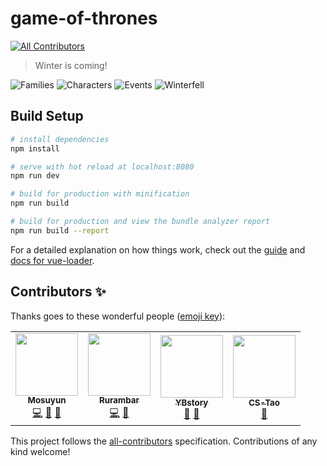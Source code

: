 # game-of-thrones
<!-- ALL-CONTRIBUTORS-BADGE:START - Do not remove or modify this section -->
[![All Contributors](https://img.shields.io/badge/all_contributors-4-orange.svg?style=flat-square)](#contributors-)
<!-- ALL-CONTRIBUTORS-BADGE:END -->

> Winter is coming!

![Families](https://lsq210.github.io/photo-album/readme/GOT/family.jpg)
![Characters](https://lsq210.github.io/photo-album/readme/GOT/jonsnow.jpg)
![Events](https://lsq210.github.io/photo-album/readme/GOT/events.jpg)
![Winterfell](https://lsq210.github.io/photo-album/readme/GOT/winterfell.jpg)

## Build Setup

``` bash
# install dependencies
npm install

# serve with hot reload at localhost:8080
npm run dev

# build for production with minification
npm run build

# build for production and view the bundle analyzer report
npm run build --report
```

For a detailed explanation on how things work, check out the [guide](http://vuejs-templates.github.io/webpack/) and [docs for vue-loader](http://vuejs.github.io/vue-loader).

## Contributors ✨

Thanks goes to these wonderful people ([emoji key](https://allcontributors.org/docs/en/emoji-key)):

<!-- ALL-CONTRIBUTORS-LIST:START - Do not remove or modify this section -->
<!-- prettier-ignore-start -->
<!-- markdownlint-disable -->
<table>
  <tr>
    <td align="center"><a href="https://github.com/Mosuyun"><img src="https://avatars1.githubusercontent.com/u/54047796?v=4" width="100px;" alt=""/><br /><sub><b>Mosuyun</b></sub></a><br /><a href="https://github.com/lsq210/Game-of-Thrones/commits?author=Mosuyun" title="Code">💻</a> <a href="#data-Mosuyun" title="Data">🔣</a> <a href="#design-Mosuyun" title="Design">🎨</a></td>
    <td align="center"><a href="https://github.com/Rurambar"><img src="https://avatars2.githubusercontent.com/u/44767543?v=4" width="100px;" alt=""/><br /><sub><b>Rurambar</b></sub></a><br /><a href="https://github.com/lsq210/Game-of-Thrones/commits?author=Rurambar" title="Code">💻</a> <a href="#data-Rurambar" title="Data">🔣</a></td>
    <td align="center"><a href="https://github.com/YBstory"><img src="https://avatars1.githubusercontent.com/u/56808977?v=4" width="100px;" alt=""/><br /><sub><b>YBstory</b></sub></a><br /><a href="#data-YBstory" title="Data">🔣</a> <a href="#talk-YBstory" title="Talks">📢</a></td>
    <td align="center"><a href="https://github.com/CS-Tao"><img src="https://avatars3.githubusercontent.com/u/22360632?v=4" width="100px;" alt=""/><br /><sub><b>CS-Tao</b></sub></a><br /><a href="#ideas-CS-Tao" title="Ideas">🤔</a></td>
  </tr>
</table>

<!-- markdownlint-enable -->
<!-- prettier-ignore-end -->
<!-- ALL-CONTRIBUTORS-LIST:END -->

This project follows the [all-contributors](https://github.com/all-contributors/all-contributors) specification. Contributions of any kind welcome!
